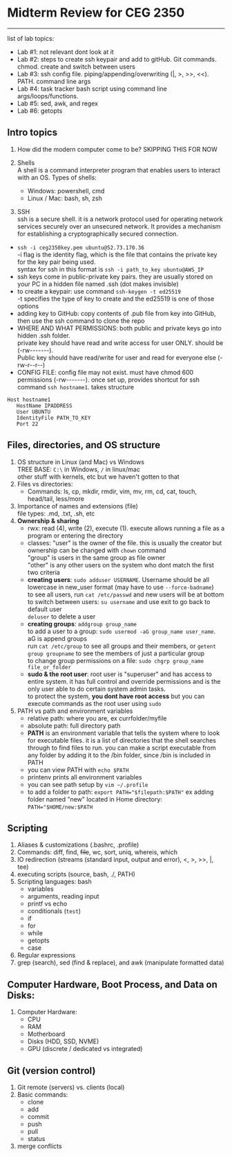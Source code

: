 # Midterm Review for CEG 2350
---
list of lab topics:
- Lab #1: not relevant dont look at it
- Lab #2: steps to create ssh keypair and add to gitHub. Git commands. chmod. create and switch between users
- Lab #3: ssh config file. piping/appending/overwriting (|, >, >>, <<). PATH. command line args
- Lab #4: task tracker bash script using command line args/loops/functions.
- Lab #5: sed, awk, and regex
- Lab #6: getopts

## Intro topics

1. How did the modern computer come to be?
SKIPPING THIS FOR NOW

2. Shells
<br> A shell is a command interpreter program that enables users to interact with an OS. Types of shells:  
   - Windows: powershell, cmd
   - Linux / Mac: bash, sh, zsh
3. SSH
<br> ssh is a secure shell. it is a network protocol used for operating network services securely over an unsecured network. It provides a mechanism for establishing a cryptographically secured connection. 
- `ssh -i ceg2350key.pem ubuntu@52.73.170.36`
  <br>-i flag is the identity flag, which is the file that contains the private key for the key pair being used.
  <br>syntax for ssh in this format is `ssh -i path_to_key ubuntu@AWS_IP`
- ssh keys come in public-private key pairs. they are usually stored on your PC in a hidden file named .ssh (dot makes invisible)
- to create a keypair: use command `ssh-keygen -t ed25519`
  <br> -t specifies the type of key to create and the ed25519 is one of those options
- adding key to GitHub: copy contents of .pub file from key into GitHub, then use the ssh command to clone the repo
- WHERE AND WHAT PERMISSIONS: both public and private keys go into hidden .ssh folder.
  <br>private key should have read and write access for user ONLY. should be (-rw-------).
 <br>Public key should have read/write for user and read for everyone else (-rw-r--r--)
- CONFIG FILE: config file may not exist. must have chmod 600 permissions (-rw-------). once set up, provides shortcut for ssh command `ssh hostname1`. takes structure<br>
```
Host hostname1
   HostName IPADDRESS
   User UBUNTU
   IdentityFile PATH_TO_KEY
   Port 22
```

## Files, directories, and OS structure

1. OS structure in Linux (and Mac) vs Windows
   <br> TREE BASE: `C:\` in Windows, `/` in linux/mac
   <br> other stuff with kernels, etc but we haven't gotten to that
3. Files vs directories: 
   - Commands: ls, cp, mkdir, rmdir, vim, mv, rm, cd, cat, touch, head/tail, less/more
4. Importance of names and extensions (file)
   <br> file types: .md, .txt, .sh, etc
   <br>
6. __Ownership & sharing__
   - rwx: read (4), write (2), execute (1). execute allows running a file as a program or entering the directory
   - classes: "user" is the owner of the file. this is usually the creator but ownership can be changed with `chown` command
     <br>"group" is users in the same group as file owner
     <br> "other" is any other users on the system who dont match the first two criteria
   - __creating users__: `sudo adduser USERNAME`. Username should be all lowercase in new_user format (may have to use `--force-badname`)
     <br> to see all users, run `cat /etc/passwd` and new users will be at bottom
     <br> to switch between users: `su username` and use exit to go back to default user
     <br> `deluser` to delete a user
   - __creating groups__: `addgroup group_name`
     <br> to add a user to a group: `sudo usermod -aG group_name user_name`. aG is append groups
     <br> run `cat /etc/group` to see all groups and their members, or `getent group groupname` to see the members of just a particular group
     <br> to change group permissions on a file: `sudo chgrp group_name file_or_folder`
   - __sudo & the root user__: root user is "superuser" and has access to entire system. it has full control and override permissions and is the only user able to do certain system admin tasks.
     <br> to protect the system, __you dont have root access__ but you can execute commands as the root user using `sudo`
7. PATH vs path and environment variables
   - relative path: where you are, ex currfolder/myfile
   - absolute path: full directory path
   - __PATH__ is an environment variable that tells the system where to look for executable files. it is a list of directories that the shell searches through to find files to run. you can make a script executable from any folder by adding it to the /bin folder, since /bin is included in PATH
   - you can view PATH with `echo $PATH`
   - printenv prints all environment variables
   - you can see path setup by `vim ~/.profile`
   - to add a folder to path: `export PATH="$filepath:$PATH"` ex adding folder named "new" located in Home directory: `PATH="$HOME/new:$PATH`

## Scripting

1. Aliases & customizations (.bashrc, .profile)
2. Commands: diff, find, ~~file~~, wc, sort, uniq, whereis, which
3. IO redirection (streams (standard input, output and error), <, >, >>, |, tee)
4. executing scripts (source, bash, ./, PATH)
5. Scripting languages: bash
   - variables
   - arguments, reading input
   - printf vs echo
   - conditionals (`test`)
   - if
   - for
   - while
   - getopts
   - case
6. Regular expressions
7. grep (search), sed (find & replace), and awk (manipulate formatted data)

## Computer Hardware, Boot Process, and Data on Disks:

1. Computer Hardware:
   - CPU
   - RAM
   - Motherboard
   - Disks (HDD, SSD, NVME)
   - GPU (discrete / dedicated vs integrated)

## Git (version control)

1. Git remote (servers) vs. clients (local)
2. Basic commands:
   - clone
   - add
   - commit
   - push
   - pull
   - status
3. merge conflicts
